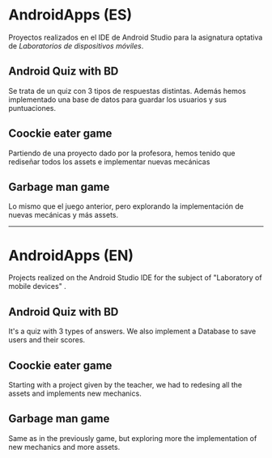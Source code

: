 # AndroidApps (ES)
  
Proyectos realizados en el IDE de Android Studio para la asignatura optativa de *Laboratorios de dispositivos móviles*.

## Android Quiz with BD 
Se trata de un quiz con 3 tipos de respuestas distintas. Además hemos implementado una base de datos para guardar los usuarios y sus puntuaciones. 

## Coockie eater game
Partiendo de una proyecto dado por la profesora, hemos tenido que rediseñar todos los assets e implementar nuevas mecánicas

## Garbage man game
Lo mismo que el juego anterior, pero explorando la implementación de nuevas mecánicas y más assets.

<hr>

# AndroidApps (EN) 
Projects realized on the Android Studio IDE for the subject of "Laboratory of mobile devices" .

## Android Quiz with BD
It's a quiz with 3 types of answers. We also implement a Database to save users and their scores.

## Coockie eater game
Starting with a project given by the teacher, we had to redesing all the assets and implements new mechanics.

## Garbage man game
Same as in the previously game, but exploring more the implementation of new mechanics and more assets.
